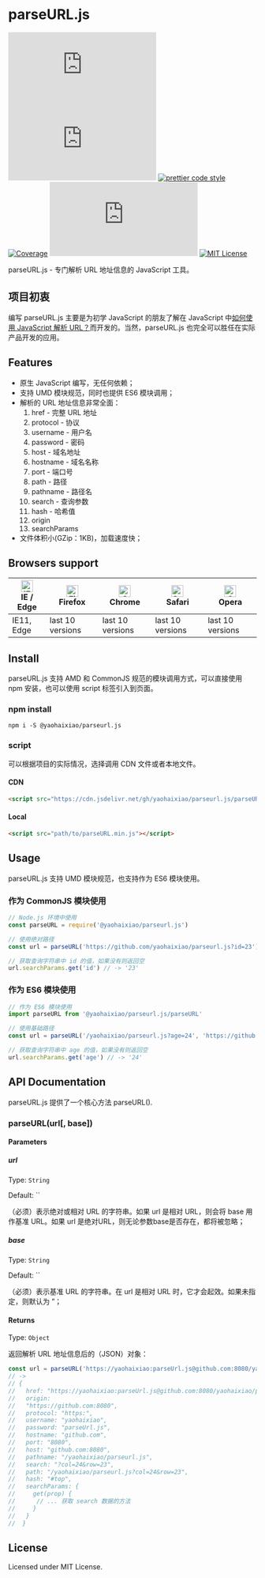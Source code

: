 # parseURL.js

[![npm version](https://img.shields.io/npm/v/@yaohaixiao/parseurl.js)](https://www.npmjs.com/package/@yaohaixiao/parseurl.js)
![Gzip size](http://img.badgesize.io/https://cdn.jsdelivr.net/gh/yaohaixiao/parseURL.js/parseURL.min.js?compression=gzip&label=gzip%20size)
[![prettier code style](https://img.shields.io/badge/code_style-prettier-07b759.svg)](https://prettier.io)
[![Coverage](https://codecov.io/gh/yaohaixiao/parseURL.js/branch/main/graph/badge.svg)](https://codecov.io/gh/yaohaixiao/parseURL.js)
[![npm downloads](https://img.shields.io/npm/dt/@yaohaixiao/parseurl.js)](https://npmcharts.com/compare/@yaohaixiao/parseurl.js?minimal=true)
[![MIT License](https://img.shields.io/github/license/yaohaixiao/parseurl.js.svg)](https://github.com/yaohaixiao/delegate.js/blob/master/LICENSE)

parseURL.js - 专门解析 URL 地址信息的 JavaScript 工具。



## 项目初衷

编写 parseURL.js 主要是为初学 JavaScript 的朋友了解在 JavaScript 中[如何使用 JavaScript 解析 URL？](http://www.yaohaixiao.com/blog/how-to-parse-url-in-javascript/)而开发的。当然，parseURL.js 也完全可以胜任在实际产品开发的应用。



## Features


- 原生 JavaScript 编写，无任何依赖；
- 支持 UMD 模块规范，同时也提供 ES6 模块调用；
- 解析的 URL 地址信息非常全面：
  1. href - 完整 URL 地址
  2. protocol - 协议
  3. username - 用户名
  4. password - 密码
  5. host - 域名地址
  6. hostname - 域名名称
  7. port - 端口号
  8. path - 路径
  9. pathname - 路径名
  10. search - 查询参数
  11. hash - 哈希值
  12. origin
  13. searchParams
- 文件体积小(GZip：1KB)，加载速度快；



## Browsers support

| [<img src="https://raw.githubusercontent.com/alrra/browser-logos/master/src/edge/edge_48x48.png" alt="IE / Edge" width="24px" height="24px" />](https://github.com/yaohaixiao/parseURL.js/)</br>IE / Edge | [<img src="https://raw.githubusercontent.com/alrra/browser-logos/master/src/firefox/firefox_48x48.png" alt="Firefox" width="24px" height="24px" />](https://github.com/yaohaixiao/parseURL.js/)</br>Firefox | [<img src="https://raw.githubusercontent.com/alrra/browser-logos/master/src/chrome/chrome_48x48.png" alt="Chrome" width="24px" height="24px" />](https://github.com/yaohaixiao/parseURL.js/)</br>Chrome | [<img src="https://raw.githubusercontent.com/alrra/browser-logos/master/src/safari/safari_48x48.png" alt="Safari" width="24px" height="24px" />](https://github.com/yaohaixiao/parseURL.js/)</br>Safari | [<img src="https://raw.githubusercontent.com/alrra/browser-logos/master/src/opera/opera_48x48.png" alt="Opera" width="24px" height="24px" />](https://github.com/yaohaixiao/parseURL.js/)</br>Opera |
|----------------------------------------------------------------------------------------------------------------------------------------------------------------------------------------------------------|------------------------------------------------------------------------------------------------------------------------------------------------------------------------------------------------------------|--------------------------------------------------------------------------------------------------------------------------------------------------------------------------------------------------------|--------------------------------------------------------------------------------------------------------------------------------------------------------------------------------------------------------|----------------------------------------------------------------------------------------------------------------------------------------------------------------------------------------------------|
| IE11, Edge                                                                                                                                                                                               | last 10 versions                                                                                                                                                                                           | last 10 versions                                                                                                                                                                                       | last 10 versions                                                                                                                                                                                       | last 10 versions                                                                                                                                                                                   |




## Install
parseURL.js 支持 AMD 和 CommonJS 规范的模块调用方式，可以直接使用 npm 安装，也可以使用 script 标签引入到页面。


### npm install


```shell
npm i -S @yaohaixiao/parseurl.js
```

### script

可以根据项目的实际情况，选择调用 CDN 文件或者本地文件。

#### CDN

```html
<script src="https://cdn.jsdelivr.net/gh/yaohaixiao/parseurl.js/parseURL.min.js"></script>
```

#### Local

```html
<script src="path/to/parseURL.min.js"></script>
```



## Usage

parseURL.js 支持 UMD 模块规范，也支持作为 ES6 模块使用。

### 作为 CommonJS 模块使用

```js
// Node.js 环境中使用
const parseURL = require('@yaohaixiao/parseurl.js')

// 使用绝对路径
const url = parseURL('https://github.com/yaohaixiao/parseurl.js?id=23')

// 获取查询字符串中 id 的值，如果没有则返回空
url.searchParams.get('id') // -> '23'
```

### 作为 ES6 模块使用

```js
// 作为 ES6 模块使用
import parseURL from '@yaohaixiao/parseurl.js/parseURL'

// 使用基础路径
const url = parseURL('/yaohaixiao/parseurl.js?age=24', 'https://github.com')

// 获取查询字符串中 age 的值，如果没有则返回空
url.searchParams.get('age') // -> '24'
```


## API Documentation

parseURL.js 提供了一个核心方法 parseURL().

### parseURL(url[, base])

#### Parameters

##### url

Type: `String`

Default: ``

（必须）表示绝对或相对 URL 的字符串。如果 url 是相对 URL，则会将 base 用作基准 URL。如果 url 是绝对URL，则无论参数base是否存在，都将被忽略；

##### base

Type: `String`

Default: ``

（必须）表示基准 URL 的字符串。在 url 是相对 URL 时，它才会起效。如果未指定，则默认为 ”；

#### Returns

Type: `Object`

返回解析 URL 地址信息后的（JSON）对象：

```js
const url = parseURL('https://yaohaixiao:parseUrl.js@github.com:8080/yaohaixiao/parseurl.js?col=24&row=23#top')
// ->
// {
//   href: "https://yaohaixiao:parseUrl.js@github.com:8080/yaohaixiao/parseurl.js?col=24&row=23#top",
//   origin:
//   "https://github.com:8080",
//   protocol: "https:",
//   username: "yaohaixiao",
//   password: "parseUrl.js",
//   hostname: "github.com",
//   port: "8080",
//   host: "github.com:8080",
//   pathname: "/yaohaixiao/parseurl.js",
//   search: "?col=24&row=23",
//   path: "/yaohaixiao/parseurl.js?col=24&row=23",
//   hash: "#top",
//   searchParams: {
//     get(prop) {
//      // ... 获取 search 数据的方法
//     }
//   }
//  }
```


## License
Licensed under MIT License.
